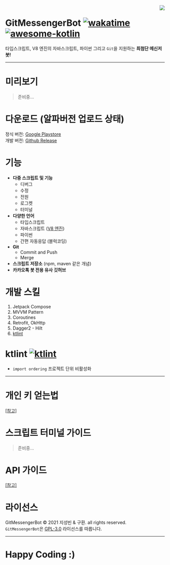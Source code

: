 <image src="https://raw.githubusercontent.com/sungbin5304/GitMessengerBot/master/app/src/main/res/mipmap-xxhdpi/ic_launcher.png" align="right" />

# GitMessengerBot [![wakatime](https://wakatime.com/badge/github/GitMessengerBot/GitMessengerBot-Android.svg)](https://wakatime.com/badge/github/GitMessengerBot/GitMessengerBot-Android) [![awesome-kotlin](https://kotlin.link/awesome-kotlin.svg)](https://kotlin.link)
타입스크립트, V8 엔진의 자바스크립트, 파이썬 그리고 `Git`을 지원하는 **최첨단 메신저 봇!**

-----

# 미리보기
> 준비중...

# 다운로드 (알파버전 업로드 상태)
정식 버전: [Google Playstore](https://play.google.com/store/apps/details?id=com.sungbin.gitkakaobot&hl=ko)<br/>
개발 버전: [Github Release](https://github.com/GitMessengerBot/GitMessengerBot-Android/releases)

# 기능
+ **다중 스크립트 및 기능**
  + 디버그
  + 수정
  + 전원
  + 로그켓
  + 터미널
+ **다양한 언어**
  + 타입스크립트
  + 자바스크립트 ([V8 엔진](https://chromium.googlesource.com/v8/v8))
  + 파이썬
  + 간편 자동응답 (블럭코딩)
+ **Git**
  + Commit and Push
  + Merge
+ **스크립트 저장소** (npm, maven 같은 개념)
+ **카카오톡 봇 전용 유사 깃허브**

# 개발 스킬
1. Jetpack Compose
2. MVVM Pattern
3. Coroutines
4. Retrofit, OkHttp
5. Dagger2 - Hilt
6. [ktlint](https://github.com/GitMessengerBot/GitMessengerBot-Android#ktlint-)

# ktlint [![ktlint](https://img.shields.io/badge/code%20style-%E2%9D%A4-FF4081.svg)](https://ktlint.github.io/)
- `import ordering` 프로젝트 단위 비활성화

-----

# 개인 키 얻는법
[[참고]](https://github.com/jisungbin/GitMessengerBot/blob/master/get-personal-access-key.md)

# 스크립트 터미널 가이드
> 준비중...

# API 가이드
[[참고]](https://github.com/jisungbin/GitMessengerBot/blob/master/api-guide.md)

# 라이선스
GitMessengerBot © 2021 지성빈 & 구환. all rights reserved.<br/>
`GitMessengerBot`은 [GPL-3.0](https://github.com/jisungbin/GitMessengerBot/blob/master/LICENSE) 라이선스를 따릅니다.

-----

# Happy Coding :)
